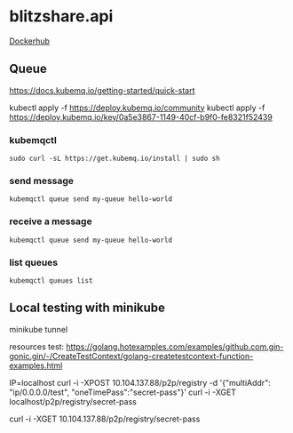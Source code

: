 # blitzshare.api

[Dockerhub](https://hub.docker.com/repository/docker/iamkimchi/blitzshare.api)

## Queue
https://docs.kubemq.io/getting-started/quick-start

kubectl apply -f https://deploy.kubemq.io/community
kubectl apply -f https://deploy.kubemq.io/key/0a5e3867-1149-40cf-b9f0-fe8321f52439

### kubemqctl
```
sudo curl -sL https://get.kubemq.io/install | sudo sh
```

### send message
```
kubemqctl queue send my-queue hello-world
```

### receive a message
```
kubemqctl queue send my-queue hello-world
```

### list queues 
```
kubemqctl queues list
```


## Local testing with minikube

minikube tunnel


resources
test: https://golang.hotexamples.com/examples/github.com.gin-gonic.gin/-/CreateTestContext/golang-createtestcontext-function-examples.html


IP=localhost
curl -i -XPOST 10.104.137.88/p2p/registry -d '{"multiAddr": "ip/0.0.0.0/test", "oneTimePass":"secret-pass"}'
curl -i -XGET localhost/p2p/registry/secret-pass

curl -i -XGET 10.104.137.88/p2p/registry/secret-pass

